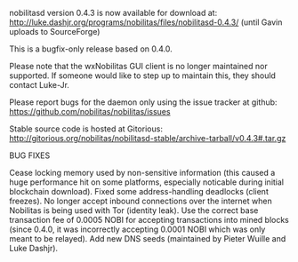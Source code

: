 nobilitasd version 0.4.3 is now available for download at:
http://luke.dashjr.org/programs/nobilitas/files/nobilitasd-0.4.3/ (until Gavin uploads to SourceForge)

This is a bugfix-only release based on 0.4.0.

Please note that the wxNobilitas GUI client is no longer maintained nor supported. If someone would like to step up to maintain this, they should contact Luke-Jr.

Please report bugs for the daemon only using the issue tracker at github:
https://github.com/nobilitas/nobilitas/issues

Stable source code is hosted at Gitorious:
http://gitorious.org/nobilitas/nobilitasd-stable/archive-tarball/v0.4.3#.tar.gz

BUG FIXES

Cease locking memory used by non-sensitive information (this caused a huge performance hit on some platforms, especially noticable during initial blockchain download).
Fixed some address-handling deadlocks (client freezes).
No longer accept inbound connections over the internet when Nobilitas is being used with Tor (identity leak).
Use the correct base transaction fee of 0.0005 NOBI for accepting transactions into mined blocks (since 0.4.0, it was incorrectly accepting 0.0001 NOBI which was only meant to be relayed).
Add new DNS seeds (maintained by Pieter Wuille and Luke Dashjr).

